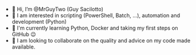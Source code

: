 - 👋 Hi, I’m @MrGuyTwo (Guy Sacilotto)
- 👀 I am interested in scripting (PowerShell, Batch, ...), automation and development (Python) 
- 🌱 I'm currently learning Python, Docker and taking my first steps on GitHub  😉
- 💞️ I am looking to collaborate on the quality and advice on my code made available.

<!---
MrGuyTwo/MrGuyTwo is a ✨ special ✨ repository because its `README.md` (this file) appears on your GitHub profile.
You can click the Preview link to take a look at your changes.
--->
